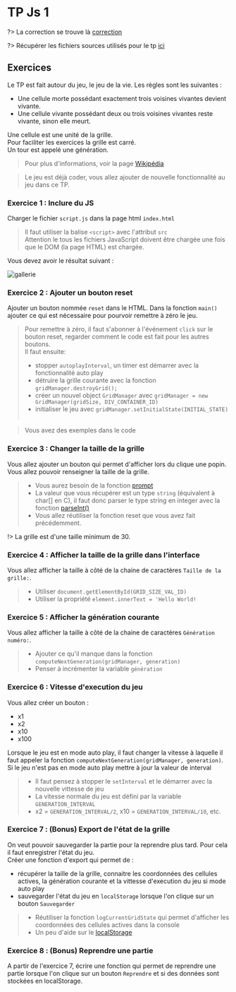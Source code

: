 <h1> TP Js 1</h1>

?> La correction se trouve là [correction](/tp/js1-correction)

?> Récupérer les fichiers sources utilisés pour le tp [ici](/tp/js-1-html-script)

## Exercices

Le TP est fait autour du jeu, le jeu de la vie. Les règles sont les suivantes : 
 - Une cellule morte possédant exactement trois voisines vivantes devient vivante. 
 - Une cellule vivante possédant deux ou trois voisines vivantes reste vivante, sinon elle meurt.

Une cellule est une unité de la grille. <br>
Pour faciliter les exercices la grille est carré. <br>
Un tour est appelé une génération.<br>


>Pour plus d'informations, voir la page [Wikipédia](https://fr.wikipedia.org/wiki/Jeu_de_la_vie)

> Le jeu est déjà coder, vous allez ajouter de nouvelle fonctionnalité au jeu dans ce TP.

### Exercice 1 : Inclure du JS

Charger le fichier `script.js` dans la page html `index.html`

> Il faut utiliser la balise `<script>` avec l'attribut `src` <br>
> Attention le tous les fichiers JavaScript doivent être chargée une fois que le DOM (la page HTML) est chargée. 

Vous devez avoir le résultat suivant : 

<style>img{display:block;margin:auto;}</style>
![gallerie](/images/js1-exercice-1.png ':-:')

### Exercice 2 : Ajouter un bouton reset

Ajouter un bouton nommée `reset` dans le HTML. Dans la fonction `main()` ajouter ce qui est nécessaire pour pourvoir remettre à zéro le jeu. <br>

> Pour remettre à zéro, il faut s'abonner à l'événement `click` sur le bouton reset, regarder comment le code est fait pour les autres boutons. <br>
> Il faut ensuite:
>  - stopper `autoplayInterval`, un timer est démarrer avec la fonctionnalité auto play
>  - détruire la grille courante avec la fonction `gridManager.destroyGrid();`
>  - créer un nouvel object `GridManager` avec `gridManager = new GridManager(gridSize, DIV_CONTAINER_ID)`
>  - initialiser le jeu avec `gridManager.setInitialState(INITIAL_STATE)`
><br><br>

> Vous avez des exemples dans le code


### Exercice 3 : Changer la taille de la grille

Vous allez ajouter un bouton qui permet d'afficher lors du clique une popin. Vous allez pouvoir renseigner la taille de la grille. 

> - Vous aurez besoin de la fonction [prompt](https://www.w3schools.com/jsref/met_win_prompt.asp)
> - La valeur que vous récupérer est un type `string` (équivalent à char[] en C), il faut donc parser le type string en integer avec la fonction [parseInt()](https://developer.mozilla.org/fr/docs/Web/JavaScript/Reference/Objets_globaux/parseInt)
> - Vous allez réutiliser la fonction reset que vous avez fait précédemment.

!> La grille est d'une taille minimum de 30.


### Exercice 4 : Afficher la taille de la grille dans l'interface

Vous allez afficher la taille à côté de la chaine de caractères `Taille de la grille:`. 

> - Utiliser `document.getElementById(GRID_SIZE_VAL_ID)` 
> - Utiliser la propriété `element.innerText = 'Hello World!`

### Exercice 5 : Afficher la génération courante

Vous allez afficher la taille à côté de la chaine de caractères `Génération numéro:`. 

> - Ajouter ce qu'il manque dans la fonction `computeNextGeneration(gridManager, generation)`
> - Penser à incrémenter la variable `génération`

### Exercice 6 : Vitesse d'execution du jeu

Vous allez créer un bouton : 
 - x1
 - x2
 - x10
 - x100

Lorsque le jeu est en mode auto play, il faut changer la vitesse à laquelle il faut appeler la fonction `computeNextGeneration(gridManager, generation)`. Si le jeu n'est pas en mode auto play mettre à jour la valeur de interval

> - Il faut pensez à stopper le `setInterval` et le démarrer avec la nouvelle vittesse de jeu
> - La vitesse normale du jeu est défini par la variable `GENERATION_INTERVAL`
> - x2 = `GENERATION_INTERVAL/2`, x10 = `GENERATION_INTERVAL/10`, etc.  

### Exercice 7 : (Bonus) Export de l'état de la grille

On veut pouvoir sauvegarder la partie pour la reprendre plus tard. Pour cela il faut enregistrer l'état du jeu. <br>
Créer une fonction d'export qui permet de : 
 - récupérer la taille de la grille, connaitre les coordonnées des cellules actives, la génération courante et la vittesse d'execution du jeu si mode auto play
 - sauvegarder l'état du jeu en `localStorage` lorsque l'on clique sur un bouton `Sauvegarder`


 > - Réutiliser la fonction `logCurrentGridState` qui permet d'afficher les coordonnées des cellules actives dans la console
 > - Un peu d'aide sur le [localStorage](https://developer.mozilla.org/fr/docs/Web/API/Window/localStorage)

### Exercice 8 : (Bonus) Reprendre une partie

A partir de l'exercice 7, écrire une fonction qui permet de reprendre une partie lorsque l'on clique sur un bouton `Reprendre` et si des données sont stockées en localStorage. 
